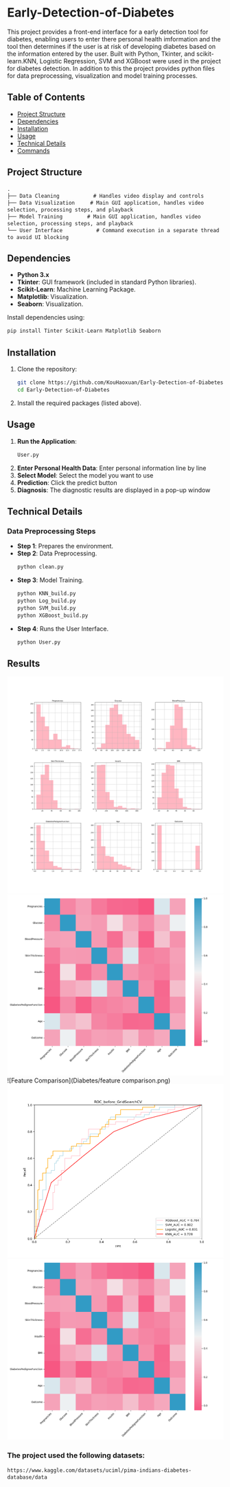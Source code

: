 # Early-Detection-of-Diabetes

This project provides a front-end interface for a early detection tool for diabetes, enabling users to enter there personal health imformation and the tool then determines if the user is at risk of developing diabetes based on the information entered by the user. Built with Python, Tkinter, and scikit-learn.KNN, Logistic Regression, SVM and XGBoost were used in the project for diabetes detection. In addition to this the project provides python files for data preprocessing, visualization and model training processes.

## Table of Contents
- [Project Structure](#project-structure)
- [Dependencies](#dependencies)
- [Installation](#installation)
- [Usage](#usage)
- [Technical Details](#technical-details)
- [Commands](#commands)


## Project Structure
```
.
├── Data Cleaning           # Handles video display and controls
├── Data Visualization     # Main GUI application, handles video selection, processing steps, and playback
├── Model Training        # Main GUI application, handles video selection, processing steps, and playback 
└── User Interface           # Command execution in a separate thread to avoid UI blocking
```

## Dependencies
- **Python 3.x**
- **Tkinter**: GUI framework (included in standard Python libraries).
- **Scikit-Learn**: Machine Learning Package.
- **Matplotlib**: Visualization.
- **Seaborn**: Visualization.


Install dependencies using:
```bash
pip install Tinter Scikit-Learn Matplotlib Seaborn
```

## Installation
1. Clone the repository:
   ```bash
   git clone https://github.com/KouHaoxuan/Early-Detection-of-Diabetes
   cd Early-Detection-of-Diabetes
   ```
2. Install the required packages (listed above).

## Usage
1. **Run the Application**:
   ```bash
   User.py
   ```
2. **Enter Personal Health Data**: Enter personal information line by line
3. **Select Model**: Select the model you want to use
3. **Prediction**: Click the predict button
4. **Diagnosis**: The diagnostic results are displayed in a pop-up window

## Technical Details
### Data Preprocessing Steps
- **Step 1**: Prepares the environment.
- **Step 2**: Data Preprocessing.
  ```python
  python clean.py
  ```
- **Step 3**: Model Training.
  ```python
  python KNN_build.py
  python Log_build.py
  python SVM_build.py
  python XGBoost_build.py
  ```
- **Step 4**: Runs the User Interface.
  ```python
  python User.py
  ```

## Results
![Data Distribution](Diabetes/distribution_after.png)
![Feature Heatpmap](Diabetes/Heatmap.png)
![Feature Comparison](Diabetes/feature comparison.png)
![ROC Curve](Diabetes/ROC.png)
![User Interface](Diabetes/Heatmap.png)



### The project used the following datasets:

```
https://www.kaggle.com/datasets/uciml/pima-indians-diabetes-database/data
```
